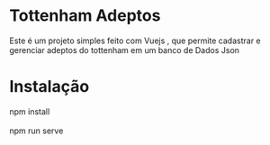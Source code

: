 # Tottenham Adeptos
Este é um projeto simples feito com Vuejs , que permite cadastrar e gerenciar adeptos do tottenham em um banco de Dados Json 
# Instalação 
npm install <br> <br>
npm run serve 
